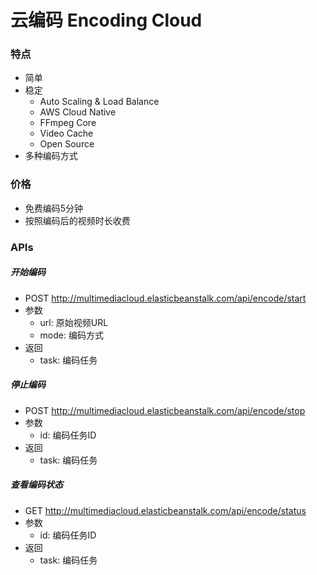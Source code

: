 # 云编码 Encoding Cloud  

### 特点  

- 简单  
- 稳定  
  - Auto Scaling & Load Balance
  - AWS Cloud Native
  - FFmpeg Core
  - Video Cache
  - Open Source   
- 多种编码方式

### 价格  

- 免费编码5分钟  
- 按照编码后的视频时长收费  

### APIs  

##### 开始编码

- POST http://multimediacloud.elasticbeanstalk.com/api/encode/start
- 参数  
  - url: 原始视频URL
  - mode: 编码方式
- 返回
  - task: 编码任务

##### 停止编码

- POST http://multimediacloud.elasticbeanstalk.com/api/encode/stop
- 参数
  - id: 编码任务ID
- 返回
  - task: 编码任务

##### 查看编码状态

- GET http://multimediacloud.elasticbeanstalk.com/api/encode/status
- 参数
  - id: 编码任务ID
- 返回
  - task: 编码任务
